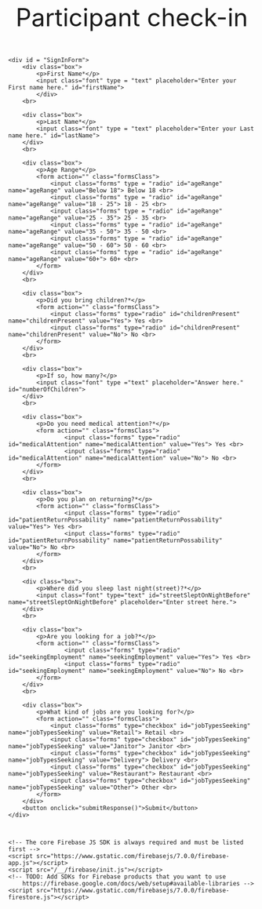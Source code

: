 <html lang="en">
<head>
    <meta charset="UTF-8">
    <meta name="viewport" content="width=device-width, initial-scale=1.0">
    <meta http-equiv="X-UA-Compatible" content="ie=edge">
    <title>Visitor Check-in</title>
	<link rel="stylesheet" href="css/styles.css">
    <link rel="stylesheet" href="css/font.css">
    <link rel="stylesheet" href="FormCSS.css">
	<link href="https://fonts.googleapis.com/css?family=Roboto&display=swap" rel="stylesheet">
</head>

<body>
    <p class="font" style="text-align: center; font-size: 50px; width: 100%;">Participant check-in</p>
    
    <div id = "SignInForm">
        <div class="box">
            <p>First Name*</p>
            <input class="font" type = "text" placeholder="Enter your First name here." id="firstName">
            </div>
        <br>

        <div class="box">
            <p>Last Name*</p>
            <input class="font" type = "text" placeholder="Enter your Last name here." id="lastName">
        </div>
        <br>

        <div class="box">
            <p>Age Range*</p>
            <form action="" class="formsClass">
                <input class="forms" type = "radio" id="ageRange" name="ageRange" value="Below 18"> Below 18 <br>
                <input class="forms" type = "radio" id="ageRange" name="ageRange" value="18 - 25"> 18 - 25 <br>
                <input class="forms" type = "radio" id="ageRange" name="ageRange" value="25 - 35"> 25 - 35 <br>
                <input class="forms" type = "radio" id="ageRange" name="ageRange" value="35 - 50"> 35 - 50 <br>
                <input class="forms" type = "radio" id="ageRange" name="ageRange" value="50 - 60"> 50 - 60 <br>
                <input class="forms" type = "radio" id="ageRange" name="ageRange" value="60+"> 60+ <br>
            </form>
        </div>
        <br>
        
        <div class="box">
            <p>Did you bring children?*</p>
            <form action="" class="formsClass">
                <input class="forms" type="radio" id="childrenPresent" name="childrenPresent" value="Yes"> Yes <br>
                <input class="forms" type="radio" id="childrenPresent" name="childrenPresent" value="No"> No <br>
            </form>
        </div>
        <br>
        
        <div class="box">
            <p>If so, how many?</p>
            <input class="font" type ="text" placeholder="Answer here." id="numberOfChildren">
        </div>
        <br>

        <div class="box">
            <p>Do you need medical attention?*</p>
            <form action="" class="formsClass">
                    <input class="forms" type="radio" id="medicalAttention" name="medicalAttention" value="Yes"> Yes <br>
                    <input class="forms" type="radio" id="medicalAttention" name="medicalAttention" value="No"> No <br>
            </form>
        </div>
        <br>

        <div class="box">
            <p>Do you plan on returning?*</p>
            <form action="" class="formsClass">
                    <input class="forms" type="radio" id="patientReturnPossability" name="patientReturnPossability" value="Yes"> Yes <br>
                    <input class="forms" type="radio" id="patientReturnPossability" name="patientReturnPossability" value="No"> No <br>
            </form>
        </div>
        <br>
        
        <div class="box">
            <p>Where did you sleep last night(street)?*</p>
            <input class="font" type="text" id="streetSleptOnNightBefore" name="streetSleptOnNightBefore" placeholder="Enter street here.">
        </div>
        <br>

        <div class="box">
            <p>Are you looking for a job?*</p>
            <form action="" class="formsClass">
                    <input class="forms" type="radio" id="seekingEmployment" name="seekingEmployment" value="Yes"> Yes <br>
                    <input class="forms" type="radio" id="seekingEmployment" name="seekingEmployment" value="No"> No <br>
            </form>
        </div>
        <br>

        <div class="box">
            <p>What kind of jobs are you looking for?</p>
            <form action="" class="formsClass">
                <input class="forms" type="checkbox" id="jobTypesSeeking" name="jobTypesSeeking" value="Retail"> Retail <br>
                <input class="forms" type="checkbox" id="jobTypesSeeking" name="jobTypesSeeking" value="Janitor"> Janitor <br>
                <input class="forms" type="checkbox" id="jobTypesSeeking" name="jobTypesSeeking" value="Delivery"> Delivery <br>
                <input class="forms" type="checkbox" id="jobTypesSeeking" name="jobTypesSeeking" value="Restaurant"> Restaurant <br>
                <input class="forms" type="checkbox" id="jobTypesSeeking" name="jobTypesSeeking" value="Other"> Other <br>
            </form>
        </div>
        <button onclick="submitResponse()">Submit</button>
    </div>



    <!-- The core Firebase JS SDK is always required and must be listed first -->
    <script src="https://www.gstatic.com/firebasejs/7.0.0/firebase-app.js"></script>
    <script src="/__/firebase/init.js"></script>
    <!-- TODO: Add SDKs for Firebase products that you want to use
        https://firebase.google.com/docs/web/setup#available-libraries -->
    <script src="https://www.gstatic.com/firebasejs/7.0.0/firebase-firestore.js"></script>

 
<script src="config.js"></script>
<script src="index.js"></script>

</body>

</html>
